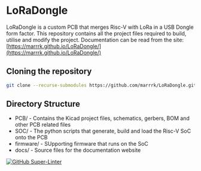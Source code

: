 # LoRaDongle

LoRaDongle is a custom PCB that merges Risc-V with LoRa in a USB Dongle form factor. This repository contains all the project files required to build, utilise and modify the project. Documentation can be read from the site: [https://marrrk.github.io/LoRaDongle/](https://marrrk.github.io/LoRaDongle/)

## Cloning the repository

```bash
git clone --recurse-submodules https://github.com/marrrk/LoRaDongle.git
```

## Directory Structure

- PCB/ -  Contains the Kicad project files, schematics, gerbers, BOM and other PCB related files
- SOC/ - The python scripts that generate, build and load the Risc-V SoC onto the PCB
- firmware/ -  SUpporting firmware that runs on the SoC
- docs/ - Source files for the documentation website

[![GitHub Super-Linter](https://github.com/marrrk/LoRaDongle/workflows/Lint%20Code%20Base/badge.svg)](https://github.com/marketplace/actions/super-linter)